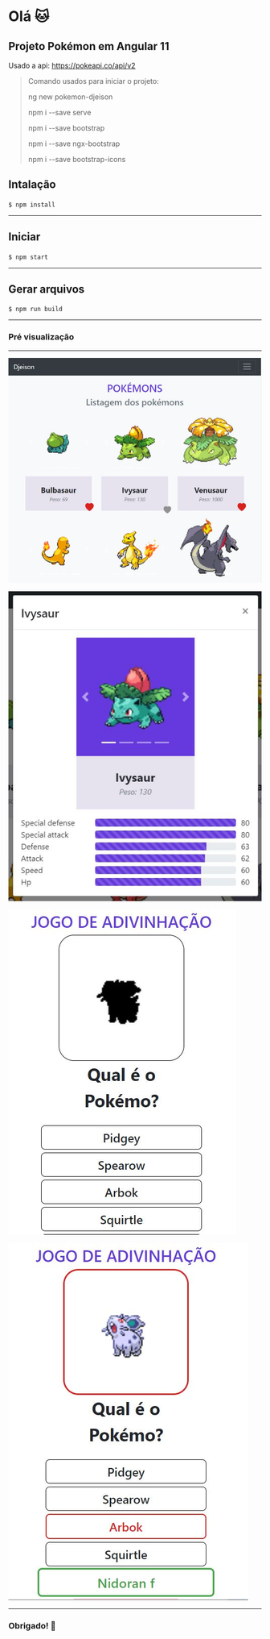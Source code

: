 # Olá :cat:


## Projeto Pokémon em Angular 11

  Usado a api: https://pokeapi.co/api/v2

> Comando usados para iniciar o projeto:
> 
> ng new pokemon-djeison
> 
> npm i --save serve
> 
> npm i --save bootstrap
> 
> npm i --save ngx-bootstrap
> 
> npm i --save bootstrap-icons


## Intalação

`$ npm install`

---

## Iniciar

`$ npm start`

---

## Gerar arquivos

`$ npm run build`

---

### Pré visualização

---

![](https://raw.githubusercontent.com/mart2222/pj-pokemon-angular/master/image/1.JPG)

![](https://raw.githubusercontent.com/mart2222/pj-pokemon-angular/master/image/2.JPG)

![](https://raw.githubusercontent.com/mart2222/pj-pokemon-angular/master/image/3.JPG)

![](https://raw.githubusercontent.com/mart2222/pj-pokemon-angular/master/image/4.JPG)

---
### Obrigado! :100:
